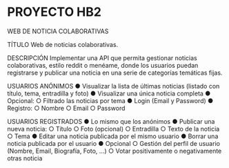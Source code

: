 # PROYECTO HB2
WEB DE NOTICIA COLABORATIVAS

TÍTULO
Web de noticias colaborativas.

DESCRIPCIÓN
Implementar una API que permita gestionar noticias colaborativas, estilo reddit o menéame,
donde los usuarios puedan registrarse y publicar una noticia en una serie de categorías
temáticas fijas.

USUARIOS ANÓNIMOS
● Visualizar la lista de últimas noticias (listado con título, tema, entradilla y foto)
● Visualizar una única noticia completa
● Opcional:
○ Filtrado las noticias por tema
● Login (Email y Password)
● Registro:
○ Nombre
○ Email
○ Password

USUARIOS REGISTRADOS
● Lo mismo que los anónimos
● Publicar una nueva noticia:
○ Título
○ Foto (opcional)
○ Entradilla
○ Texto de la noticia
○ Tema
● Editar una noticia publicada por el mismo usuario
● Borrar una noticia publicada por el usuario
● Opcional
○ Gestión del perfil de usuario (Nombre, Email, Biografía, Foto, …)
○ Votar positivamente o negativamente otras noticia